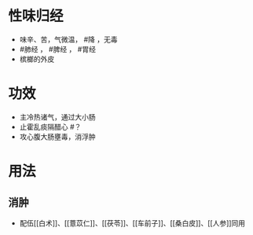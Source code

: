 # 性味归经
- 味辛、苦，气微温， #降 ，无毒
-  #肺经 ， #脾经 ， #胃经 
-  槟榔的外皮
# 功效
- 主冷热诸气，通过大小肠
- 止霍乱痰隔醋心 #？ 
- 攻心腹大肠壅毒，消浮肿
# 用法
## 消肿
- 配伍[[白术]]、[[薏苡仁]]、[[茯苓]]、[[车前子]]、[[桑白皮]]、[[人参]]同用